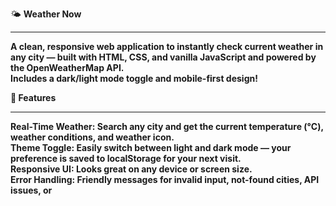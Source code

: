 🌤️ <b>Weather Now<b> 
<br>
<hr>
A clean, responsive web application to instantly check current weather in any city — built with HTML, CSS, and vanilla JavaScript and powered by the OpenWeatherMap API.<br>
Includes a dark/light mode toggle and mobile-first design!<br>

🚀 Features <br>
<hr>
<b>Real-Time Weather:<b> Search any city and get the current temperature (°C), weather conditions, and weather icon.<br>
<b>Theme Toggle:<b> Easily switch between light and dark mode — your preference is saved to localStorage for your next visit.<br>
<b>Responsive UI:<b> Looks great on any device or screen size.<br>
<b>Error Handling:<b> Friendly messages for invalid input, not-found cities, API issues, or
